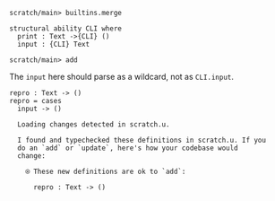 ``` ucm :hide
scratch/main> builtins.merge

```

``` unison :hide
structural ability CLI where
  print : Text ->{CLI} ()
  input : {CLI} Text
```

``` ucm :hide
scratch/main> add

```

The `input` here should parse as a wildcard, not as `CLI.input`.

``` unison
repro : Text -> ()
repro = cases
  input -> ()
```

``` ucm :added-by-ucm
  Loading changes detected in scratch.u.

  I found and typechecked these definitions in scratch.u. If you
  do an `add` or `update`, here's how your codebase would
  change:
  
    ⍟ These new definitions are ok to `add`:
    
      repro : Text -> ()

```
